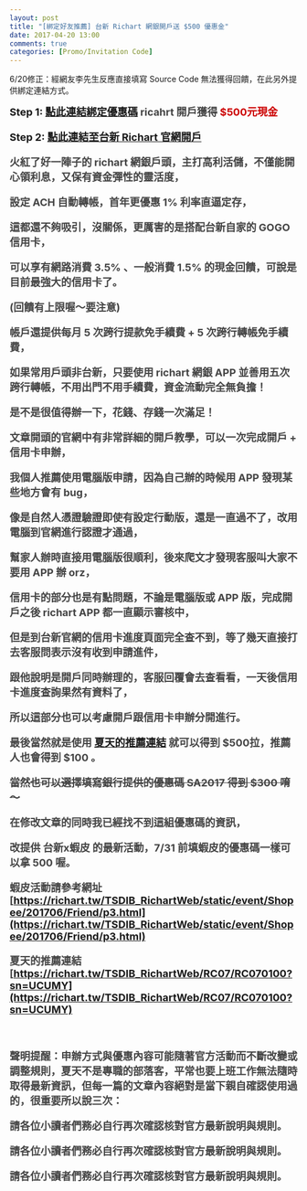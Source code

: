 ```yaml
---
layout: post
title: "[綁定好友推薦] 台新 Richart 網銀開戶送 $500 優惠金"
date: 2017-04-20 13:00
comments: true
categories: [Promo/Invitation Code]
---
```


6/20修正：經網友李先生反應直接填寫 Source Code 無法獲得回饋，在此另外提供綁定連結方式。

<strong><font size="4px">Step 1: [點此連結綁定優惠碼](https://richart.tw/TSDIB_RichartWeb/RC07/RC070100?sn=UCUMY)
<font color="#444444">  ricahrt 開戶獲得 </font><font color="#CC0000">$500元現金</font>

<strong><font size="4px">Step 2: [點此連結至台新 Richart 官網開戶](https://richart.tw/TSDIB_RichartWeb/static/event/school/guide/pc.html)
<font color="#444444">

火紅了好一陣子的 richart 網銀戶頭，主打高利活儲，不僅能開心領利息，又保有資金彈性的靈活度，

設定 ACH 自動轉帳，首年更優惠 1% 利率直逼定存，

這都還不夠吸引，沒關係，更厲害的是搭配台新自家的 GOGO 信用卡，

可以享有網路消費 3.5% 、一般消費 1.5% 的現金回饋，可說是目前最強大的信用卡了。

(回饋有上限喔～要注意)

帳戶還提供每月 5 次跨行提款免手續費 + 5 次跨行轉帳免手續費，

如果常用戶頭非台新，只要使用 richart 網銀 APP 並善用五次跨行轉帳，不用出門不用手續費，資金流動完全無負擔！

是不是很值得辦一下，花錢、存錢一次滿足！

文章開頭的官網中有非常詳細的開戶教學，可以一次完成開戶 + 信用卡申辦，

我個人**推薦使用電腦版申請**，因為自己辦的時候用 APP 發現某些地方會有 bug，

像是自然人憑證驗證即使有設定行動版，還是一直過不了，改用電腦到官網進行認證才通過，

幫家人辦時直接用電腦版很順利，後來爬文才發現客服叫大家不要用 APP 辦 orz，

信用卡的部分也是有點問題，不論是電腦版或 APP 版，完成開戶之後 richart APP 都一直顯示審核中，

但是到台新官網的信用卡進度頁面完全查不到，等了幾天直接打去客服問表示沒有收到申請進件，

跟他說明是開戶同時辦理的，客服回覆會去查看看，一天後信用卡進度查詢果然有資料了，

所以這部分也可以考慮開戶跟信用卡申辦分開進行。

最後當然就是使用  [夏天的推薦連結](https://richart.tw/TSDIB_RichartWeb/RC07/RC070100?sn=UCUMY) 就可以得到 $500拉，推薦人也會得到 $100 。

~~當然也可以選擇填寫銀行提供的優惠碼 SA2017 得到 $300 唷～~~

在修改文章的同時我已經找不到這組優惠碼的資訊，

改提供 台新x蝦皮 的最新活動，7/31 前填蝦皮的優惠碼一樣可以拿 500 喔。

蝦皮活動請參考網址 [https://richart.tw/TSDIB_RichartWeb/static/event/Shopee/201706/Friend/p3.html](https://richart.tw/TSDIB_RichartWeb/static/event/Shopee/201706/Friend/p3.html)

夏天的推薦連結 [https://richart.tw/TSDIB_RichartWeb/RC07/RC070100?sn=UCUMY](https://richart.tw/TSDIB_RichartWeb/RC07/RC070100?sn=UCUMY)

<br />

聲明提醒：申辦方式與優惠內容可能隨著官方活動而不斷改變或調整規則，夏天不是專職的部落客，平常也要上班工作無法隨時取得最新資訊，但每一篇的文章內容絕對是當下親自確認使用過的，很重要所以說三次：

請各位小讀者們務必自行再次確認核對官方最新說明與規則。

請各位小讀者們務必自行再次確認核對官方最新說明與規則。

請各位小讀者們務必自行再次確認核對官方最新說明與規則。

